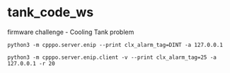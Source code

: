 # tank_code_ws
firmware challenge - Cooling Tank problem


```
python3 -m cpppo.server.enip --print clx_alarm_tag=DINT -a 127.0.0.1

python3 -m cpppo.server.enip.client -v --print clx_alarm_tag=25 -a 127.0.0.1 -r 20
```
